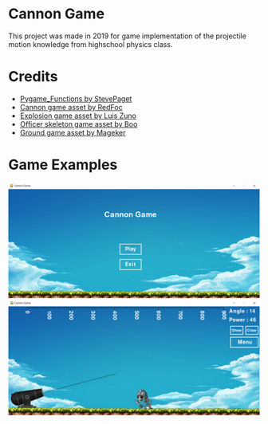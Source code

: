 # Cannon Game
This project was made in 2019 for game implementation of the projectile motion knowledge from highschool physics class.

# Credits
* [Pygame_Functions by StevePaget](https://github.com/stevepaget/pygame_functions)
* [Cannon game asset by RedFoc](https://redfoc.com/item/cannon-ball-assets/)
* [Explosion game asset by Luis Zuno](https://ansimuz.com/site/portfolio/explosion-animations-pack/)
* [Officer skeleton game asset by Boo](https://www.spriters-resource.com/pc_computer/maplestory/sheet/24170/)
* [Ground game asset by Mageker](https://www.spriters-resource.com/pc_computer/maplestory/sheet/21909/)

# Game Examples
![](game_ex_1.jpg)
![](game_ex_2.jpg)
